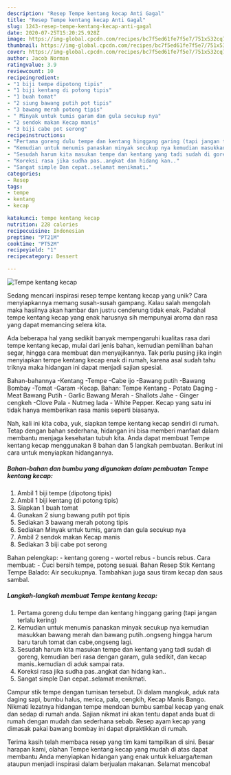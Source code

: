 ```yaml
---
description: "Resep Tempe kentang kecap Anti Gagal"
title: "Resep Tempe kentang kecap Anti Gagal"
slug: 1243-resep-tempe-kentang-kecap-anti-gagal
date: 2020-07-25T15:20:25.928Z
image: https://img-global.cpcdn.com/recipes/bc7f5ed61fe7f5e7/751x532cq70/tempe-kentang-kecap-foto-resep-utama.jpg
thumbnail: https://img-global.cpcdn.com/recipes/bc7f5ed61fe7f5e7/751x532cq70/tempe-kentang-kecap-foto-resep-utama.jpg
cover: https://img-global.cpcdn.com/recipes/bc7f5ed61fe7f5e7/751x532cq70/tempe-kentang-kecap-foto-resep-utama.jpg
author: Jacob Norman
ratingvalue: 3.9
reviewcount: 10
recipeingredient:
- "1 biji tempe dipotong tipis"
- "1 biji kentang di potong tipis"
- "1 buah tomat"
- "2 siung bawang putih pot tipis"
- "3 bawang merah potong tipis"
- " Minyak untuk tumis garam dan gula secukup nya"
- "2 sendok makan Kecap manis"
- "3 biji cabe pot serong"
recipeinstructions:
- "Pertama goreng dulu tempe dan kentang hinggang garing (tapi jangan terlalu kering)"
- "Kemudian untuk menumis panaskan minyak secukup nya kemudian masukkan bawang merah dan bawang putih..ongseng hingga harum baru taruh tomat dan cabe,ongseng lagi."
- "Sesudah harum kita masukan tempe dan kentang yang tadi sudah di goreng, kemudian beri rasa dengan garam, gula sedikit, dan kecap manis..kemudian di aduk sampai rata."
- "Koreksi rasa jika sudha pas..angkat dan hidang kan.."
- "Sangat simple Dan cepat..selamat menikmati."
categories:
- Resep
tags:
- tempe
- kentang
- kecap

katakunci: tempe kentang kecap 
nutrition: 228 calories
recipecuisine: Indonesian
preptime: "PT21M"
cooktime: "PT52M"
recipeyield: "1"
recipecategory: Dessert

---
```



![Tempe kentang kecap](https://img-global.cpcdn.com/recipes/bc7f5ed61fe7f5e7/751x532cq70/tempe-kentang-kecap-foto-resep-utama.jpg)

Sedang mencari inspirasi resep tempe kentang kecap yang unik? Cara menyiapkannya memang susah-susah gampang. Kalau salah mengolah maka hasilnya akan hambar dan justru cenderung tidak enak. Padahal tempe kentang kecap yang enak harusnya sih mempunyai aroma dan rasa yang dapat memancing selera kita.

Ada beberapa hal yang sedikit banyak mempengaruhi kualitas rasa dari tempe kentang kecap, mulai dari jenis bahan, kemudian pemilihan bahan segar, hingga cara membuat dan menyajikannya. Tak perlu pusing jika ingin menyiapkan tempe kentang kecap enak di rumah, karena asal sudah tahu triknya maka hidangan ini dapat menjadi sajian spesial.

Bahan-bahannya -Kentang -Tempe -Cabe ijo -Bawang putih -Bawang Bombay -Tomat -Garam -Kecap. Bahan: Tempe Kentang - Potato Daging - Meat Bawang Putih - Garlic Bawang Merah - Shallots Jahe - Ginger cengkeh -Clove Pala - Nutmeg lada - White Pepper. Kecap yang satu ini tidak hanya memberikan rasa manis seperti biasanya.


Nah, kali ini kita coba, yuk, siapkan tempe kentang kecap sendiri di rumah. Tetap dengan bahan sederhana, hidangan ini bisa memberi manfaat dalam membantu menjaga kesehatan tubuh kita. Anda dapat membuat Tempe kentang kecap menggunakan 8 bahan dan 5 langkah pembuatan. Berikut ini cara untuk menyiapkan hidangannya.

<!--inarticleads1-->

##### Bahan-bahan dan bumbu yang digunakan dalam pembuatan Tempe kentang kecap:

1. Ambil 1 biji tempe (dipotong tipis)
1. Ambil 1 biji kentang (di potong tipis)
1. Siapkan 1 buah tomat
1. Gunakan 2 siung bawang putih pot tipis
1. Sediakan 3 bawang merah potong tipis
1. Sediakan  Minyak untuk tumis, garam dan gula secukup nya
1. Ambil 2 sendok makan Kecap manis
1. Sediakan 3 biji cabe pot serong


Bahan pelengkap: - kentang goreng - wortel rebus - buncis rebus. Cara membuat: - Cuci bersih tempe, potong sesuai. Bahan Resep Stik Kentang Tempe Balado: Air secukupnya. Tambahkan juga saus tiram kecap dan saus sambal. 

<!--inarticleads2-->

##### Langkah-langkah membuat Tempe kentang kecap:

1. Pertama goreng dulu tempe dan kentang hinggang garing (tapi jangan terlalu kering)
1. Kemudian untuk menumis panaskan minyak secukup nya kemudian masukkan bawang merah dan bawang putih..ongseng hingga harum baru taruh tomat dan cabe,ongseng lagi.
1. Sesudah harum kita masukan tempe dan kentang yang tadi sudah di goreng, kemudian beri rasa dengan garam, gula sedikit, dan kecap manis..kemudian di aduk sampai rata.
1. Koreksi rasa jika sudha pas..angkat dan hidang kan..
1. Sangat simple Dan cepat..selamat menikmati.


Campur stik tempe dengan tumisan tersebut. Di dalam mangkuk, aduk rata daging sapi, bumbu halus, merica, pala, cengkih, Kecap Manis Bango. Nikmati lezatnya hidangan tempe mendoan bumbu sambal kecap yang enak dan sedap di rumah anda. Sajian nikmat ini akan tentu dapat anda buat di rumah dengan mudah dan sederhana sebab. Resep ayam kecap yang dimasak pakai bawang bombay ini dapat dipraktikkan di rumah. 

Terima kasih telah membaca resep yang tim kami tampilkan di sini. Besar harapan kami, olahan Tempe kentang kecap yang mudah di atas dapat membantu Anda menyiapkan hidangan yang enak untuk keluarga/teman ataupun menjadi inspirasi dalam berjualan makanan. Selamat mencoba!
